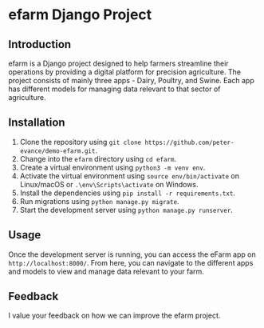 # efarm Django Project

## Introduction

efarm is a Django project designed to help farmers streamline their operations by providing a digital platform for precision agriculture. The project consists of mainly three apps - Dairy, Poultry, and Swine. Each app has different models for managing data relevant to that sector of agriculture.

## Installation

1. Clone the repository using `git clone https://github.com/peter-evance/demo-efarm.git`.
2. Change into the `efarm` directory using `cd efarm`.
3. Create a virtual environment using `python3 -m venv env`.
4. Activate the virtual environment using `source env/bin/activate` on Linux/macOS or `.\env\Scripts\activate` on Windows.
5. Install the dependencies using `pip install -r requirements.txt`.
6. Run migrations using `python manage.py migrate`.
7. Start the development server using `python manage.py runserver`.

## Usage

Once the development server is running, you can access the eFarm app on `http://localhost:8000/`. From here, you can navigate to the different apps and models to view and manage data relevant to your farm.

## Feedback

I value your feedback on how we can improve the efarm project.
